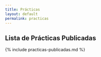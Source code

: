 ```yaml
---
title: Prácticas
layout: default
permalink: practicas
---
```


## Lista de Prácticas Publicadas

{% include practicas-publicadas.md %}